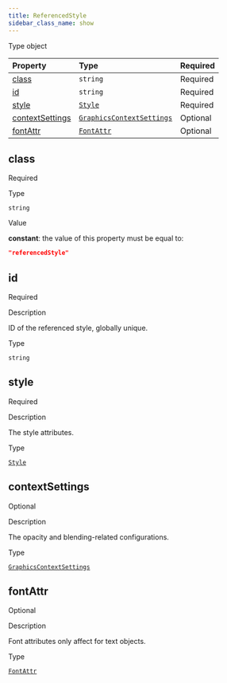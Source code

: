```yaml
---
title: ReferencedStyle
sidebar_class_name: show
---
```


<div className="section-badges">

<div className="badge type">
        <span className="label">Type</span>
        <span className="value">object</span>
      </div>

</div>



<div className="property-preview">

<div className="property-table">

| Property                            | Type                                                                         | Required                                            |
| :---------------------------------- | :--------------------------------------------------------------------------- | :-------------------------------------------------- |
| [class](#class)                     | `string`                                                                     | <span className="property-required">Required</span> |
| [id](#id)                           | `string`                                                                     | <span className="property-required">Required</span> |
| [style](#style)                     | [`Style`](/specs/vectorgraphics/style)                                       | <span className="property-required">Required</span> |
| [contextSettings](#contextsettings) | [`GraphicsContextSettings`](/specs/vectorgraphics/graphics-context-settings) | <span className="property-optional">Optional</span> |
| [fontAttr](#fontattr)               | [`FontAttr`](/specs/vectorgraphics/font-attr)                                | <span className="property-optional">Optional</span> |

</div>

</div>

<div className="property">

<div className="property-heading">

## class

<span className="property-required">Required</span>

</div>

<div className="property-item">

Type

`string`

</div>

<div className="property-item">

Value

<div className="value-description">

**constant**: the value of this property must be equal to:

```json
"referencedStyle"
```

</div>

</div>

</div>

<div className="property">

<div className="property-heading">

## id

<span className="property-required">Required</span>

</div>

<div className="property-item">

Description

ID of the referenced style, globally unique.

</div>

<div className="property-item">

Type

`string`

</div>

</div>

<div className="property">

<div className="property-heading">

## style

<span className="property-required">Required</span>

</div>

<div className="property-item">

Description

The style attributes.

</div>

<div className="property-item">

Type

[`Style`](/specs/vectorgraphics/style)

</div>

</div>

<div className="property">

<div className="property-heading">

## contextSettings

<span className="property-optional">Optional</span>

</div>

<div className="property-item">

Description

The opacity and blending-related configurations.

</div>

<div className="property-item">

Type

[`GraphicsContextSettings`](/specs/vectorgraphics/graphics-context-settings)

</div>

</div>

<div className="property">

<div className="property-heading">

## fontAttr

<span className="property-optional">Optional</span>

</div>

<div className="property-item">

Description

Font attributes only affect for text objects.

</div>

<div className="property-item">

Type

[`FontAttr`](/specs/vectorgraphics/font-attr)

</div>

</div>
